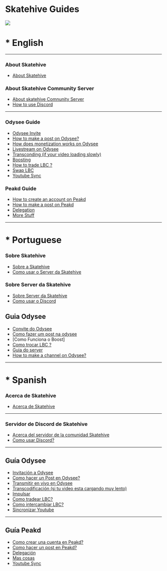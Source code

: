 # Skatehive Guides 

![](https://i.imgur.com/bAk94vR.png)

# * English

*********************************************************************************

### About Skatehive

- [About Skatehive](https://hackmd.io/Se1YzrA6TR2LZ4DMD2er0A)

### About Skatehive Community Server

- [About skatehive Comnunity Server](https://hackmd.io/xBZu4lEsQJG-4WyPHpe3SQ)
- [How to use Discord](https://www.youtube.com/watch?v=rnYGrq95ezA)

---


### Odysee Guide

- [Odysee Invite](https://odysee.com/$/invite/@Skatehive#6)
- [How to make a post on Odysee?](https://lbry.com/faq/how-to-publish)
- [How does monetization works on Odysee](https://odysee.com/@OdyseeHelp:b/monetization-tutorial:5)
- [Livestream on Odysee](https://odysee.com/@LexTenebris:9/WALKTHROUGH-How-to-Create-a-Livestream-on-Odysee:5) 
- [Transconding (if your video loading slowly)](https://odysee.com/@unknownpleasures:e/ffmpeg-if-your-video-is-loading-slowly:c)
- [Boosting]()  
- [How to trade LBC ?](https://lbry.com/faq/buy-sell-bittrex)
- [Swap LBC](https://odysee.com/@Odysee:8/swapcryptoforcredits:4)
- [Youtube Sync](https://odysee.com/@LBRY-Espa%C3%B1ol:8/SINCRONIZACION:2)

### Peakd Guide

- [How to create an account on Peakd]()
- [How to make a post on Peakd](https://peakd.com/hive-173115/@howweroll/hive-tips-how-to-create-a-post-on-skatehive)
- [Delegation]() 
- [More Stuff]()

*********************************************************************************

# * Portuguese

### Sobre Skatehive 

- [Sobre a Skatehive]()
- [Como usar o Server da Skatehive](https://hackmd.io/YsySphstSOq-qYo-1Uv2Bg)


### Sobre Server da Skatehive

- [Sobre Server da Skatehive]()
- [Como usar o Discord]()

## Guia Odysee

- [Convite do Odysee](https://odysee.com/$/invite/@odyseebr:1)
- [Como fazer um post na odysee]()
- [Como Funciona o Boost]
- [Como trocar LBC ?](https://odysee.com/@odyseebr:1/troca:0)  
- [Guia do server](https://odysee.com/@odyseebr:1/server:1)
- [How to make a channel on Odysee?]()

*********************************************************************************

# * Spanish 

### Acerca de Skatehive

- [Acerca de Skatehive](https://hackmd.io/Se1YzrA6TR2LZ4DMD2er0A?view#Spanish)

---

### Servidor de Discord de Skatehive
- [Acerca del servidor de la comunidad Skatehive](https://hackmd.io/xBZu4lEsQJG-4WyPHpe3SQ?view#Spanish)
- [Como usar Discord?]()

---

## Guía Odysee

- [Invitación a Odysee](https://odysee.com/$/invite/@Skatehive#6)
- [Como hacer un Post en Odysee?](https://lbry.com/faq/how-to-publish)
- [Transmitir en vivo en Odysee](https://odysee.com/@LexTenebris:9/WALKTHROUGH-How-to-Create-a-Livestream-on-Odysee:5)
- [Transcodificación (si tu video esta cargando muy lento)](https://odysee.com/@unknownpleasures:e/ffmpeg-if-your-video-is-loading-slowly:c)
- [Impulsar](#)
- [Como tradear LBC?](https://lbry.com/faq/buy-sell-bittrex)
- [Como intercambiar LBC?](https://odysee.com/@Odysee:8/swapcryptoforcredits:4)
- [Sincronizar Youtube](https://odysee.com/@LBRY-Espa%C3%B1ol:8/SINCRONIZACION:2)

---

## Guía Peakd

- [Como crear una cuenta en Peakd?](https://hackmd.io/j_vJ3yS8QN2VQTQSOqLg2Q?view)
- [Como hacer un post en Peakd?](https://peakd.com/hive-173115/@howweroll/hive-tips-how-to-create-a-post-on-skatehive)
- [Delegación](#)
- [Mas cosas](#)
- [Youtube Sync](https://odysee.com/@LBRY-Espa%C3%B1ol:8/SINCRONIZACION:2)

